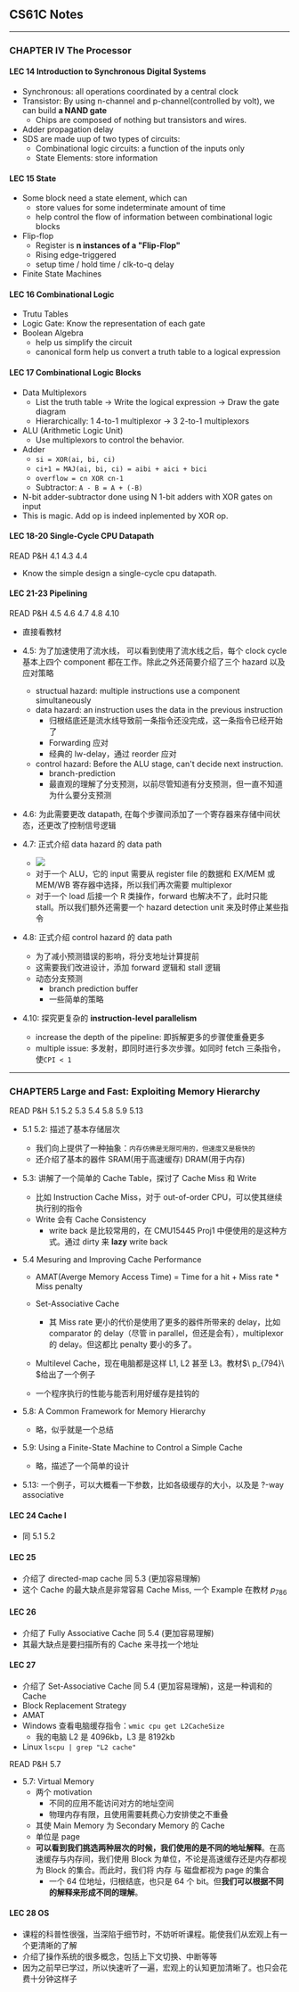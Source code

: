 ## CS61C Notes

---
### CHAPTER IV The Processor



#### LEC 14 Introduction to Synchronous Digital Systems

- Synchronous: all operations coordinated by a central clock
- Transistor: By using n-channel and p-channel(controlled by volt), we can build **a NAND gate** 
  - Chips are composed of nothing but transistors and wires.
- Adder propagation delay
- SDS are made uup of two types of circuits:
  - Combinational logic circuits: a function of the inputs only
  - State Elements: store information



#### LEC 15 State

- Some block need a state element, which can
  - store values for some indeterminate amount of time
  - help control the flow of information between combinational logic blocks
- Flip-flop
  - Register is **n instances of a "Flip-Flop"**
  - Rising edge-triggered
  - setup time / hold time / clk-to-q delay
- Finite State Machines



#### LEC 16 Combinational Logic

- Trutu Tables
- Logic Gate: Know the representation of each gate
- Boolean Algebra 
  - help us simplify the circuit
  - canonical form help us convert a truth table to a logical expression 



#### LEC 17 Combinational Logic Blocks

- Data Multiplexors
  - List the truth table -> Write the logical expression -> Draw the gate diagram
  - Hierarchically: 1 4-to-1 multiplexor -> 3 2-to-1 multiplexors
- ALU (Arithmetic Logic Unit)
  - Use multiplexors to control the behavior.
- Adder 
  - `si = XOR(ai, bi, ci)`
  - `ci+1 = MAJ(ai, bi, ci) = aibi + aici + bici`
  - `overflow = cn XOR cn-1`
  - Subtractor: `A - B = A + (-B)`
- N-bit adder-subtractor done using N 1-bit adders with XOR gates on input
- This is magic. Add op is indeed inplemented by XOR op.



#### LEC 18-20 Single-Cycle CPU Datapath

READ P&H 4.1 4.3 4.4

- Know the simple design a single-cycle cpu datapath.



#### LEC 21-23 Pipelining

READ P&H 4.5 4.6 4.7 4.8 4.10

- 直接看教材
- 4.5: 为了加速使用了流水线， 可以看到使用了流水线之后，每个 clock cycle 基本上四个 component 都在工作。除此之外还简要介绍了三个 hazard 以及应对策略
  - structual hazard: multiple instructions use a component simultaneously
  - data hazard: an instruction uses the data in the previous instruction
    - 归根结底还是流水线导致前一条指令还没完成，这一条指令已经开始了
    - Forwarding 应对
    - 经典的 lw-delay，通过 reorder 应对
  - control hazard: Before the ALU stage, can't decide next instruction.  
    - branch-prediction
    - 最直观的理解了分支预测，以前尽管知道有分支预测，但一直不知道为什么要分支预测
- 4.6: 为此需要更改 datapath, 在每个步骤间添加了一个寄存器来存储中间状态，还更改了控制信号逻辑
- 4.7: 正式介绍 data hazard 的 data path
  - ![](Ref\1.png)
  - 对于一个 ALU，它的 input 需要从 register file 的数据和 EX/MEM 或 MEM/WB 寄存器中选择，所以我们再次需要 multiplexor
  - 对于一个 load 后接一个 R 类操作，forward 也解决不了，此时只能 stall。所以我们额外还需要一个 hazard detection unit 来及时停止某些指令
- 4.8: 正式介绍 control hazard 的 data path
  - 为了减小预测错误的影响，将分支地址计算提前
  - 这需要我们改进设计，添加 forward 逻辑和 stall 逻辑
  - 动态分支预测
    - branch prediction buffer
    - 一些简单的策略

- 4.10: 探究更复杂的 **instruction-level parallelism**
  - increase the depth of the pipeline: 即拆解更多的步骤使重叠更多
  - multiple issue: 多发射，即同时进行多次步骤。如同时 fetch 三条指令，使`CPI < 1`

---

### CHAPTER5 Large and Fast: Exploiting Memory Hierarchy



READ P&H 5.1 5.2 5.3 5.4 5.8 5.9 5.13

- 5.1 5.2: 描述了基本存储层次
  - 我们向上提供了一种抽象：`内存仿佛是无限可用的，但速度又是极快的`
  - 还介绍了基本的器件 SRAM(用于高速缓存) DRAM(用于内存)
- 5.3: 讲解了一个简单的 Cache Table，探讨了 Cache Miss 和 Write
  - 比如 Instruction Cache Miss，对于 out-of-order CPU，可以使其继续执行别的指令
  - Write 会有 Cache Consistency
    - write back 是比较常用的，在 CMU15445 Proj1 中便使用的是这种方式。通过 dirty 来 **lazy** write back
- 5.4 Mesuring and Improving Cache Performance
  - AMAT(Averge Memory Access Time) = Time for a hit + Miss rate * Miss penalty
  - Set-Associative Cache
    - 其 Miss rate 更小的代价是使用了更多的器件所带来的 delay，比如 comparator 的 delay（尽管 in parallel，但还是会有），multiplexor 的 delay。但这都比 penalty 要小的多了。

  - Multilevel Cache，现在电脑都是这样 L1, L2 甚至 L3。教材$\ p_{794}\ $给出了一个例子
  - 一个程序执行的性能与能否利用好缓存是挂钩的
- 5.8: A Common Framework for Memory Hierarchy
  - 略，似乎就是一个总结

- 5.9: Using a Finite-State Machine to Control a Simple Cache
  - 略，描述了一个简单的设计

- 5.13: 一个例子，可以大概看一下参数，比如各级缓存的大小，以及是 ?-way associative




#### LEC 24 Cache I

- 同 5.1 5.2

#### LEC 25

- 介绍了 directed-map cache 同 5.3 (更加容易理解)
- 这个 Cache 的最大缺点是非常容易 Cache Miss, 一个 Example 在教材$\ p_{786}$

#### LEC 26

- 介绍了 Fully Associative Cache 同 5.4 (更加容易理解)
- 其最大缺点是要扫描所有的 Cache 来寻找一个地址

#### LEC 27

- 介绍了 Set-Associative Cache 同 5.4 (更加容易理解)，这是一种调和的 Cache
- Block Replacement Strategy
- AMAT
- Windows 查看电脑缓存指令：`wmic cpu get L2CacheSize`
  - 我的电脑 L2 是 4096kb，L3 是 8192kb
- Linux `lscpu | grep "L2 cache"`



READ P&H 5.7

- 5.7: Virtual Memory
  - 两个 motivation
    - 不同的应用不能访问对方的地址空间
    - 物理内存有限，且使用需要耗费心力安排使之不重叠
  - 其使 Main Memory 为 Secondary Memory 的 Cache 
  - 单位是 page
  - **可以看到我们挑选两种层次的时候，我们使用的是不同的地址解释**。在高速缓存与内存间，我们使用 Block 为单位，不论是高速缓存还是内存都视为 Block 的集合。而此时，我们将 内存 与 磁盘都视为 page 的集合
    - 一个 64 位地址，归根结底，也只是 64 个 bit。但**我们可以根据不同的解释来形成不同的理解**。



#### LEC 28 OS

- 课程的科普性很强，当深陷于细节时，不妨听听课程。能使我们从宏观上有一个更清晰的了解
- 介绍了操作系统的很多概念，包括上下文切换、中断等等
- 因为之前早已学过，所以快速听了一遍，宏观上的认知更加清晰了。也只会花费十分钟这样子











